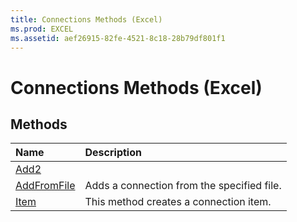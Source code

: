 ```yaml
---
title: Connections Methods (Excel)
ms.prod: EXCEL
ms.assetid: aef26915-82fe-4521-8c18-28b79df801f1
---
```



# Connections Methods (Excel)

## Methods



|**Name**|**Description**|
|:-----|:-----|
|[Add2](connections-add-method-excel.md)||
|[AddFromFile](connections-addfromfile-method-excel.md)|Adds a connection from the specified file.|
|[Item](connections-item-method-excel.md)|This method creates a connection item.|

